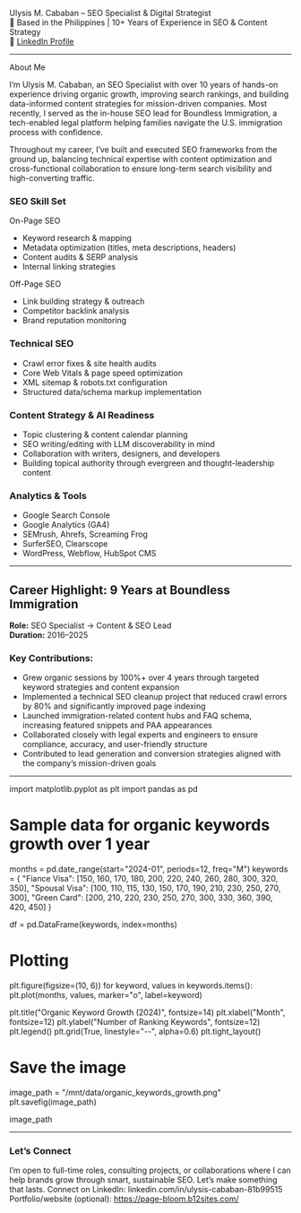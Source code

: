 Ulysis M. Cababan – SEO Specialist & Digital Strategist  
📍 Based in the Philippines | 10+ Years of Experience in SEO & Content Strategy  
📎 [LinkedIn Profile](#) <!-- Replace # with actual LinkedIn URL -->

---
About Me

I’m Ulysis M. Cababan, an SEO Specialist with over 10 years of hands-on experience driving organic growth, improving search rankings, and building data-informed content strategies for mission-driven companies. Most recently, I served as the in-house SEO lead for Boundless Immigration, a tech-enabled legal platform helping families navigate the U.S. immigration process with confidence.

Throughout my career, I’ve built and executed SEO frameworks from the ground up, balancing technical expertise with content optimization and cross-functional collaboration to ensure long-term search visibility and high-converting traffic.

### SEO Skill Set

On-Page SEO
- Keyword research & mapping  
- Metadata optimization (titles, meta descriptions, headers)  
- Content audits & SERP analysis  
- Internal linking strategies  

Off-Page SEO
- Link building strategy & outreach  
- Competitor backlink analysis  
- Brand reputation monitoring  

### Technical SEO
- Crawl error fixes & site health audits  
- Core Web Vitals & page speed optimization  
- XML sitemap & robots.txt configuration  
- Structured data/schema markup implementation  

### Content Strategy & AI Readiness
- Topic clustering & content calendar planning  
- SEO writing/editing with LLM discoverability in mind  
- Collaboration with writers, designers, and developers  
- Building topical authority through evergreen and thought-leadership content  

### Analytics & Tools
- Google Search Console  
- Google Analytics (GA4)  
- SEMrush, Ahrefs, Screaming Frog  
- SurferSEO, Clearscope  
- WordPress, Webflow, HubSpot CMS  

---

## Career Highlight: 9 Years at Boundless Immigration  
**Role:** SEO Specialist → Content & SEO Lead  
**Duration:** 2016–2025  

### Key Contributions:
- Grew organic sessions by 100%+ over 4 years through targeted keyword strategies and content expansion  
- Implemented a technical SEO cleanup project that reduced crawl errors by 80% and significantly improved page indexing  
- Launched immigration-related content hubs and FAQ schema, increasing featured snippets and PAA appearances  
- Collaborated closely with legal experts and engineers to ensure compliance, accuracy, and user-friendly structure  
- Contributed to lead generation and conversion strategies aligned with the company’s mission-driven goals

---

import matplotlib.pyplot as plt
import pandas as pd

# Sample data for organic keywords growth over 1 year
months = pd.date_range(start="2024-01", periods=12, freq="M")
keywords = {
    "Fiance Visa": [150, 160, 170, 180, 200, 220, 240, 260, 280, 300, 320, 350],
    "Spousal Visa": [100, 110, 115, 130, 150, 170, 190, 210, 230, 250, 270, 300],
    "Green Card": [200, 210, 220, 230, 250, 270, 300, 330, 360, 390, 420, 450]
}

df = pd.DataFrame(keywords, index=months)

# Plotting
plt.figure(figsize=(10, 6))
for keyword, values in keywords.items():
    plt.plot(months, values, marker="o", label=keyword)

plt.title("Organic Keyword Growth (2024)", fontsize=14)
plt.xlabel("Month", fontsize=12)
plt.ylabel("Number of Ranking Keywords", fontsize=12)
plt.legend()
plt.grid(True, linestyle="--", alpha=0.6)
plt.tight_layout()

# Save the image
image_path = "/mnt/data/organic_keywords_growth.png"
plt.savefig(image_path)

image_path


---

### Let’s Connect
I’m open to full-time roles, consulting projects, or collaborations where I can help brands grow
through smart, sustainable SEO. Let’s make something that lasts.
Connect on LinkedIn: linkedin.com/in/ulysis-cababan-81b99515
Portfolio/website (optional): https://page-bloom.b12sites.com/
